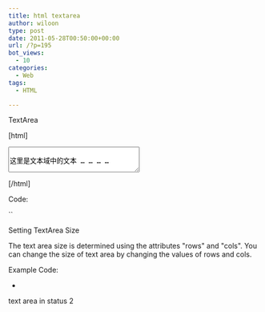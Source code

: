 ```yaml
---
title: html textarea
author: wiloon
type: post
date: 2011-05-28T00:50:00+00:00
url: /?p=195
bot_views:
  - 10
categories:
  - Web
tags:
  - HTML

---
```

TextArea

[html]

<textarea rows="3" cols="30">
  
这里是文本域中的文本 &#8230; &#8230; &#8230; &#8230;
  
</textarea>

[/html]

Code:
  
``

Setting TextArea Size
  
The text area size is determined using the attributes "rows" and "cols". You can change the size of text area by changing the values of rows and cols.

Example Code:

-
  
text area in status 2